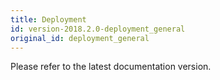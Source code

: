 ```yaml
---
title: Deployment
id: version-2018.2.0-deployment_general
original_id: deployment_general
---
```


Please refer to the latest documentation version.